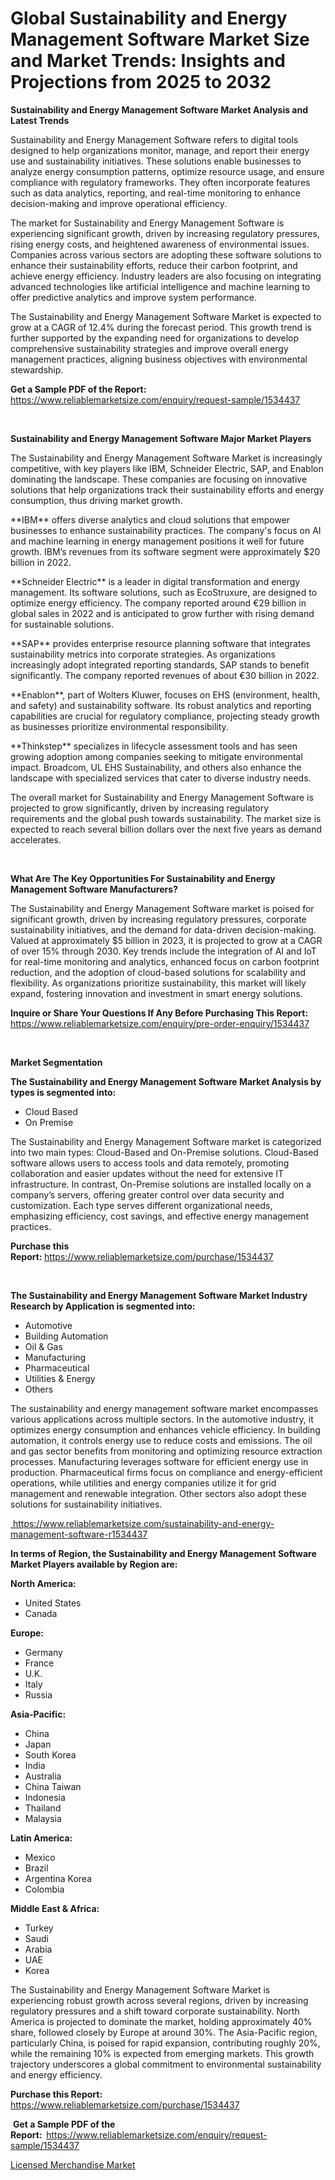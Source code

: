 <p><h1>Global Sustainability and Energy Management Software Market Size and Market Trends: Insights and Projections from 2025 to 2032</h1></p><p><strong>Sustainability and Energy Management Software Market Analysis and Latest Trends</strong></p>
<p><p>Sustainability and Energy Management Software refers to digital tools designed to help organizations monitor, manage, and report their energy use and sustainability initiatives. These solutions enable businesses to analyze energy consumption patterns, optimize resource usage, and ensure compliance with regulatory frameworks. They often incorporate features such as data analytics, reporting, and real-time monitoring to enhance decision-making and improve operational efficiency.</p><p>The market for Sustainability and Energy Management Software is experiencing significant growth, driven by increasing regulatory pressures, rising energy costs, and heightened awareness of environmental issues. Companies across various sectors are adopting these software solutions to enhance their sustainability efforts, reduce their carbon footprint, and achieve energy efficiency. Industry leaders are also focusing on integrating advanced technologies like artificial intelligence and machine learning to offer predictive analytics and improve system performance.</p><p>The Sustainability and Energy Management Software Market is expected to grow at a CAGR of 12.4% during the forecast period. This growth trend is further supported by the expanding need for organizations to develop comprehensive sustainability strategies and improve overall energy management practices, aligning business objectives with environmental stewardship.</p></p>
<p><strong>Get a Sample PDF of the Report:&nbsp;</strong> <a href="https://www.reliablemarketsize.com/enquiry/request-sample/1534437?utm_campaign=2802&utm_medium=2&utm_source=Github&utm_content=ia&utm_term=09032025&utm_id=sustainability-and-energy-management-software">https://www.reliablemarketsize.com/enquiry/request-sample/1534437</a></p>
<p>&nbsp;</p>
<p><strong>Sustainability and Energy Management Software Major Market Players</strong></p>
<p><p>The Sustainability and Energy Management Software Market is increasingly competitive, with key players like IBM, Schneider Electric, SAP, and Enablon dominating the landscape. These companies are focusing on innovative solutions that help organizations track their sustainability efforts and energy consumption, thus driving market growth.</p><p>**IBM** offers diverse analytics and cloud solutions that empower businesses to enhance sustainability practices. The company's focus on AI and machine learning in energy management positions it well for future growth. IBM’s revenues from its software segment were approximately $20 billion in 2022.</p><p>**Schneider Electric** is a leader in digital transformation and energy management. Its software solutions, such as EcoStruxure, are designed to optimize energy efficiency. The company reported around €29 billion in global sales in 2022 and is anticipated to grow further with rising demand for sustainable solutions.</p><p>**SAP** provides enterprise resource planning software that integrates sustainability metrics into corporate strategies. As organizations increasingly adopt integrated reporting standards, SAP stands to benefit significantly. The company reported revenues of about €30 billion in 2022.</p><p>**Enablon**, part of Wolters Kluwer, focuses on EHS (environment, health, and safety) and sustainability software. Its robust analytics and reporting capabilities are crucial for regulatory compliance, projecting steady growth as businesses prioritize environmental responsibility.</p><p>**Thinkstep** specializes in lifecycle assessment tools and has seen growing adoption among companies seeking to mitigate environmental impact. Broadcom, UL EHS Sustainability, and others also enhance the landscape with specialized services that cater to diverse industry needs.</p><p>The overall market for Sustainability and Energy Management Software is projected to grow significantly, driven by increasing regulatory requirements and the global push towards sustainability. The market size is expected to reach several billion dollars over the next five years as demand accelerates.</p></p>
<p>&nbsp;</p>
<p><strong>What Are The Key Opportunities For Sustainability and Energy Management Software Manufacturers?</strong></p>
<p><p>The Sustainability and Energy Management Software market is poised for significant growth, driven by increasing regulatory pressures, corporate sustainability initiatives, and the demand for data-driven decision-making. Valued at approximately $5 billion in 2023, it is projected to grow at a CAGR of over 15% through 2030. Key trends include the integration of AI and IoT for real-time monitoring and analytics, enhanced focus on carbon footprint reduction, and the adoption of cloud-based solutions for scalability and flexibility. As organizations prioritize sustainability, this market will likely expand, fostering innovation and investment in smart energy solutions.</p></p>
<p><strong>Inquire or Share Your Questions If Any Before Purchasing This Report:</strong> <a href="https://www.reliablemarketsize.com/enquiry/pre-order-enquiry/1534437?utm_campaign=2802&utm_medium=2&utm_source=Github&utm_content=ia&utm_term=09032025&utm_id=sustainability-and-energy-management-software">https://www.reliablemarketsize.com/enquiry/pre-order-enquiry/1534437</a></p>
<p>&nbsp;</p>
<p><strong>Market Segmentation</strong></p>
<p><strong>The Sustainability and Energy Management Software Market Analysis by types is segmented into:</strong></p>
<p><ul><li>Cloud Based</li><li>On Premise</li></ul></p>
<p><p>The Sustainability and Energy Management Software market is categorized into two main types: Cloud-Based and On-Premise solutions. Cloud-Based software allows users to access tools and data remotely, promoting collaboration and easier updates without the need for extensive IT infrastructure. In contrast, On-Premise solutions are installed locally on a company’s servers, offering greater control over data security and customization. Each type serves different organizational needs, emphasizing efficiency, cost savings, and effective energy management practices.</p></p>
<p><strong>Purchase this Report:&nbsp;</strong><a href="https://www.reliablemarketsize.com/purchase/1534437?utm_campaign=2802&utm_medium=2&utm_source=Github&utm_content=ia&utm_term=09032025&utm_id=sustainability-and-energy-management-software">https://www.reliablemarketsize.com/purchase/1534437</a></p>
<p>&nbsp;</p>
<p><strong>The Sustainability and Energy Management Software Market Industry Research by Application is segmented into:</strong></p>
<p><ul><li>Automotive</li><li>Building Automation</li><li>Oil & Gas</li><li>Manufacturing</li><li>Pharmaceutical</li><li>Utilities & Energy</li><li>Others</li></ul></p>
<p><p>The sustainability and energy management software market encompasses various applications across multiple sectors. In the automotive industry, it optimizes energy consumption and enhances vehicle efficiency. In building automation, it controls energy use to reduce costs and emissions. The oil and gas sector benefits from monitoring and optimizing resource extraction processes. Manufacturing leverages software for efficient energy use in production. Pharmaceutical firms focus on compliance and energy-efficient operations, while utilities and energy companies utilize it for grid management and renewable integration. Other sectors also adopt these solutions for sustainability initiatives.</p></p>
<p><a href="https://www.reliablemarketsize.com/sustainability-and-energy-management-software-r1534437?utm_campaign=2802&utm_medium=2&utm_source=Github&utm_content=ia&utm_term=09032025&utm_id=sustainability-and-energy-management-software">&nbsp;https://www.reliablemarketsize.com/sustainability-and-energy-management-software-r1534437</a></p>
<p><strong>In terms of Region, the Sustainability and Energy Management Software Market Players available by Region are:</strong></p>
<p>
    <p> <strong> North America: </strong>
        <ul>
            <li>United States</li>
            <li>Canada</li>
        </ul>
        </p> 
    <p> <strong> Europe: </strong>
        <ul>
            <li>Germany</li>
            <li>France</li>
            <li>U.K.</li>
            <li>Italy</li>
            <li>Russia</li>
        </ul>
        </p> 
    <p> <strong> Asia-Pacific: </strong>
        <ul>
            <li>China</li>
            <li>Japan</li>
            <li>South Korea</li>
            <li>India</li>
            <li>Australia</li>
            <li>China Taiwan</li>
            <li>Indonesia</li>
            <li>Thailand</li>
            <li>Malaysia</li>
        </ul>
        </p> 
    <p> <strong> Latin America: </strong>
        <ul>
            <li>Mexico</li>
            <li>Brazil</li>
            <li>Argentina Korea</li>
            <li>Colombia</li>
        </ul>
        </p> 
    <p> <strong> Middle East & Africa: </strong>
        <ul>
            <li>Turkey</li>
            <li>Saudi</li>
            <li>Arabia</li>
            <li>UAE</li>
            <li>Korea</li>
        </ul>
    </p>
    </p>
<p><p>The Sustainability and Energy Management Software Market is experiencing robust growth across several regions, driven by increasing regulatory pressures and a shift toward corporate sustainability. North America is projected to dominate the market, holding approximately 40% share, followed closely by Europe at around 30%. The Asia-Pacific region, particularly China, is poised for rapid expansion, contributing roughly 20%, while the remaining 10% is expected from emerging markets. This growth trajectory underscores a global commitment to environmental sustainability and energy efficiency.</p></p>
<p><strong>Purchase this Report: </strong><a href="https://www.reliablemarketsize.com/purchase/1534437?utm_campaign=2802&utm_medium=2&utm_source=Github&utm_content=ia&utm_term=09032025&utm_id=sustainability-and-energy-management-software">https://www.reliablemarketsize.com/purchase/1534437</a></p>
<p>&nbsp;<strong>Get a Sample PDF of the Report:&nbsp;&nbsp;</strong><a href="https://www.reliablemarketsize.com/enquiry/request-sample/1534437?utm_campaign=2802&utm_medium=2&utm_source=Github&utm_content=ia&utm_term=09032025&utm_id=sustainability-and-energy-management-software">https://www.reliablemarketsize.com/enquiry/request-sample/1534437</a></p>
<p><strong></strong></p>
<p><p><a href="https://github.com/ElviraLeka1962/Market-Research-Report-List-1/blob/main/licensed-merchandise-market.md?utm_campaign=2802&utm_medium=2&utm_source=Github&utm_content=ia&utm_term=09032025&utm_id=sustainability-and-energy-management-software">Licensed Merchandise Market</a></p></p>